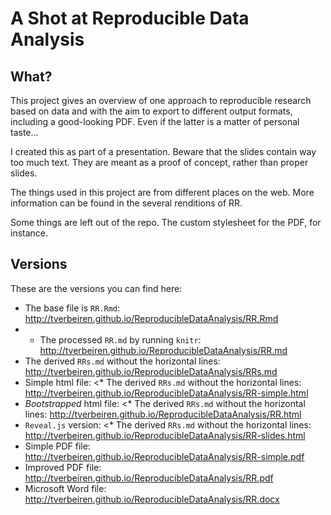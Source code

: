 
# A Shot at Reproducible Data Analysis

## What?

This project gives an overview of one approach to reproducible research based on data and with the aim to export to different output formats, including a good-looking PDF. Even if the latter is a matter of personal taste...

I created this as part of a presentation. Beware that the slides contain way too much text. They are meant as a proof of concept, rather than proper slides.

The things used in this project are from different places on the web. More information can be found in the several renditions of RR.

Some things are left out of the repo. The custom stylesheet for the PDF, for instance.

## Versions

These are the versions you can find here:

* The base file is `RR.Rmd`: <http://tverbeiren.github.io/ReproducibleDataAnalysis/RR.Rmd>
* * The processed `RR.md` by running `knitr`: <http://tverbeiren.github.io/ReproducibleDataAnalysis/RR.md>
* The derived `RRs.md` without the horizontal lines: <http://tverbeiren.github.io/ReproducibleDataAnalysis/RRs.md>
* Simple html file: <* The derived `RRs.md` without the horizontal lines: <http://tverbeiren.github.io/ReproducibleDataAnalysis/RR-simple.html>
* _Bootstrapped_ html file: <* The derived `RRs.md` without the horizontal lines: <http://tverbeiren.github.io/ReproducibleDataAnalysis/RR.html>
* `Reveal.js` version: <* The derived `RRs.md` without the horizontal lines: <http://tverbeiren.github.io/ReproducibleDataAnalysis/RR-slides.html>
* Simple PDF file: <http://tverbeiren.github.io/ReproducibleDataAnalysis/RR-simple.pdf>
* Improved PDF file: <http://tverbeiren.github.io/ReproducibleDataAnalysis/RR.pdf>
* Microsoft Word file: <http://tverbeiren.github.io/ReproducibleDataAnalysis/RR.docx>


